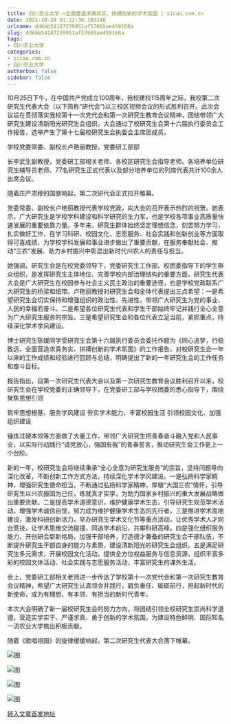 ```yaml
---
title: 四川农业大学->全面营造求真务实、拼搏创新的学术氛围 | sicau.com.cn
date: 2021-10-28 01:22:36.103240
urlname: dd6bb54187239951af57665ae459168a
slug: dd6bb54187239951af57665ae459168a
tags: 
- 四川农业大学
categories:
- sicau.com.cn
- 四川农业大学
authorbox: false
sidebar: false
---
```

10月25日下午，在中国共产党成立100周年，我校建校115周年之际，我校第二次研究生代表大会（以下简称“研代会”)以三校区视频会议的形式胜利召开。此次会议旨在贯彻落实我校第十一次党代会和第一次研究生教育会议精神，团结带领广大研究生建设清新阳光研究生会组织。大会通过了校研究生会第十六届执行委员会工作报告，选举产生了第十七届校研究生会执委会主席团成员。

学校党委常委、副校长卢艳丽教授，党委研工部部
<!--more-->
长李武生副教授，党委研工部相关老师、各校区研究生会指导老师、各培养单位研究生辅导员老师、77名研究生正式代表以及部分培养单位的列席代表共计100余人出席会议。

随着庄严肃穆的国歌响起，第二次研代会正式拉开帷幕。

党委常委、副校长卢艳丽教授代表学校党政，向大会的召开表示热烈的祝贺。她表示，广大研究生是学校学科建设和科学研究的生力军，也是学校各项事业高质量快速发展的重要依靠力量。多年来，研究生群体始终坚定理想信念，刻苦努力学习，扎实做好工作，在学习科研、校园文化、志愿服务、社会实践和创新创业等方面取得可喜成绩，为学校学科发展和事业进步做出了重要贡献，在服务奉献社会、推动“三农”发展、助力乡村振兴中彰显出新时代川农人的责任与担当。

她强调，研究生会是在校党委领导下，党委研究生工作部、校团委指导下的学生群众组织，是发挥研究生主体地位、完善学校内部治理结构的重要方面，研究生代表大会是广大研究生在校园参与社会主义民主政治的重要途径，也是学校党政联系广大研究生的桥梁和纽带。卢艳丽教授对研究生会和全体代表提出三点希望：一是希望研究生会切实保持和增强组织的政治性、先进性，带领广大研究生为党的事业、人民的幸福而奋斗。二是希望各位研究生代表和学生干部始终牢记并践行全心全意为广大研究生服务的宗旨。三是希望研究生会和各位代表立足当前，紧抓重点，持续深化学术学风建设。

博士研究生陈媛同学受研究生会第十六届执行委员会委托作题为《同心追梦，行稳致远，全面营造求真务实、拼搏创新的学术氛围》的工作报告，对校研究生会一年以来的工作成绩和经验进行回顾与总结，明确提出了新的一年研究生会的工作任务和奋斗目标。

报告指出，自第一次研究生代表大会以及第一次研究生教育会议胜利召开以来，校研究生会在学校党委的正确领导下，在党委研工部与学校团委的悉心指导下，围绕聚焦思想引领

筑牢思想根基、服务学风建设 夯实学术能力、丰富校园生活 引领校园文化、加强组织建设

锤炼过硬本领等方面做了大量工作，带领广大研究生把青春奋斗融入党和人民事业，以实际行动践行“请党放心，强国有我”的青春誓言，推动研究生会工作更上一个台阶。

新的一年，校研究生会将继续秉承“全心全意为研究生服务”的宗旨，坚持问题导向深化改革，不断创新工作方式方法，持续深化学术学风建设。一是弘扬科学家精神，增强研究生使命担当，不断通过弘扬科学家精神，厚植“大国三农”情怀，引导研究生以兴农报国为己任，练就真才实学，为助力国家乡村振兴的重大发展战略做出重要贡献。二是提高学术道德意识，维护健康学术生态，引导研究生规范学术活动，增强学术诚信自觉，努力成为维护健康学术生态的先行者。三是推进学术高地建设，激发科研创新活力，举办研究生学术文化节等重点活动，让优秀学术人才同台竞技，让学术思维交流碰撞，同追学术前沿，共攀科研高峰。四是强化组织服务能力，开创研会崭新格局，加强干部培养，打造德才兼备的研究生会干部队伍，不断提升研究生干部自身的能力与素质，建设清新阳光的研究生会组织。五是满足研究生多元需求，开展校园文化活动，提供全方位权益服务与信息资源，组织丰富多彩的校园文体活动、社会实践与志愿服务活动，丰富研究生的课外生活。

会上，党委研工部相关老师进一步传达了学校第十一次党代会和第一次研究生教育会议精神，希望广大研究生认真领会并践行，肩负重任、砥砺前行，担起新时代的新使命，成为有理想、有本领、有担当的新时代青年。

本次大会明确了新一届校研究生会的努力方向，将团结引领全校研究生崇尚科学道德，营造实学实干、严谨求真、勇于创新的学术氛围，为建设特色鲜明、国际知名一流农业大学做出积极贡献。

随着《歌唱祖国》的旋律缓缓响起，第二次研究生代表大会落下帷幕。

![图](https://news.sicau.edu.cn/__local/0/4A/EA/9C53095A7EB878DF753A7FD075D_2872E179_1AD2E.jpg)

![图](https://news.sicau.edu.cn/__local/8/1B/BD/3330383BAE4DF28CDD314570333_0C2DE73B_1B08A.jpg)

![图](https://news.sicau.edu.cn/__local/B/9F/A7/8EF2E2DC5B7F5B4989D37262C27_DDFFC45F_BF76.jpg)

![图](https://news.sicau.edu.cn/__local/9/01/A3/B405AA03E0A843BE5F747A139A4_5358C30F_186BC.jpg)

[转入文章首发地址](https://news.sicau.edu.cn/info/1078/65131.htm)